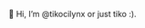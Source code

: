 👋 Hi, I’m @tikocilynx or just tiko :).

<!---
tikocilynx/tikocilynx is a ✨ special ✨ repository because its `README.md` (this file) appears on your GitHub profile.
You can click the Preview link to take a look at your changes.
--->

